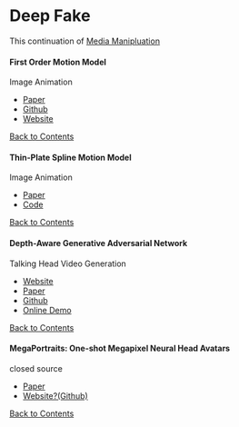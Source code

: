 

# Deep Fake
This continuation of [Media Manipluation](#media-manipulation)


#### First Order Motion Model
Image Animation
- [Paper](https://proceedings.neurips.cc/paper/2019/hash/31c0b36aef265d9221af80872ceb62f9-Abstract.html)
- [Github](https://github.com/AliaksandrSiarohin/first-order-model)
- [Website](https://aliaksandrsiarohin.github.io/first-order-model-website/)

[Back to Contents](#contents)


#### Thin-Plate Spline Motion Model
Image Animation
- [Paper](https://arxiv.org/abs/2203.14367)
- [Code](https://github.com/yoyo-nb/Thin-Plate-Spline-Motion-Model)

[Back to Contents](#contents)

#### Depth-Aware Generative Adversarial Network
Talking Head Video Generation
- [Website](https://harlanhong.github.io/publications/dagan.html)
- [Paper](https://arxiv.org/abs/2203.06605)
- [Github](https://github.com/harlanhong/CVPR2022-DaGAN)
- [Online Demo](https://huggingface.co/spaces/HarlanHong/DaGAN)

[Back to Contents](#contents)

#### MegaPortraits: One-shot Megapixel Neural Head Avatars
closed source
- [Paper](https://arxiv.org/abs/2207.07621)
- [Website?(Github)](https://github.com/neeek2303/MegaPortraits)

[Back to Contents](#contents)
